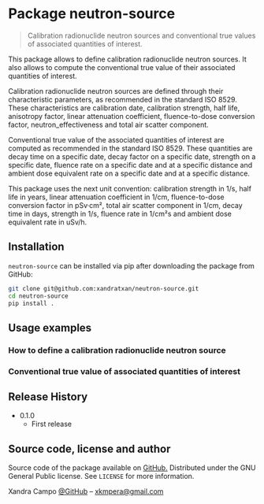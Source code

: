 # Package neutron-source

> Calibration radionuclide neutron sources and conventional true values of associated quantities of interest.
 
This package allows to define calibration radionuclide neutron sources.
It also allows to compute the conventional true value of their associated quantities of interest.

Calibration radionuclide neutron sources are defined through their characteristic parameters,
as recommended in the standard ISO 8529.
These characteristics are
calibration date,
calibration strength,
half life,
anisotropy factor,
linear attenuation coefficient,
fluence-to-dose conversion factor,
neutron_effectiveness and
total air scatter component.

Conventional true value of the associated quantities of interest are computed as recommended in the standard ISO 8529.
These quantities are 
decay time on a specific date,
decay factor on a specific date,
strength on a specific date,
fluence rate on a specific date and at a specific distance and 
ambient dose equivalent rate on a specific date and at a specific distance.

This package uses the next unit convention:
calibration strength in 1/s,
half life in years,
linear attenuation coefficient in 1/cm,
fluence-to-dose conversion factor in pSv·cm²,
total air scatter component in 1/cm,
decay time in days,
strength in 1/s,
fluence rate in 1/cm²s and 
ambient dose equivalent rate in uSv/h.

## Installation

``neutron-source`` can be installed via pip after downloading the package from GitHub:

```bash
git clone git@github.com:xandratxan/neutron-source.git
cd neutron-source
pip install .
```

## Usage examples

### How to define a calibration radionuclide neutron source

### Conventional true value of associated quantities of interest

## Release History

* 0.1.0
    * First release

## Source code, license and author

Source code of the package available on [GitHub.](https://github.com/xandratxan/neutron-source)
Distributed under the GNU General Public license. See ``LICENSE`` for more information.

Xandra Campo [@GitHub](https://github.com/xandratxan) – xkmpera@gmail.com